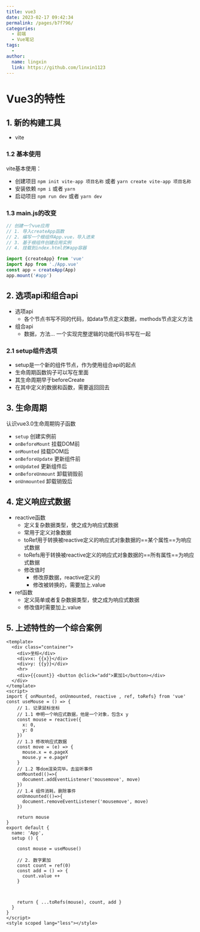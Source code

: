 ```yaml
---
title: vue3
date: 2023-02-17 09:42:34
permalink: /pages/b7f796/
categories:
  - 前端
  - Vue笔记
tags:
  - 
author: 
  name: lingxin
  link: https://github.com/linxin1123
---
```

# Vue3的特性



## 1. 新的构建工具

- vite

### 1.2 基本使用

vite基本使用：

- 创建项目 `npm init vite-app 项目名称` 或者 `yarn create vite-app 项目名称`
- 安装依赖 `npm i` 或者 `yarn`
- 启动项目 `npm run dev` 或者 `yarn dev`



### 1.3 main.js的改变

```js
// 创建一个vue应用
// 1. 导入createApp函数
// 2. 编写一个根组件App.vue，导入进来
// 3. 基于根组件创建应用实例
// 4. 挂载到index.html的#app容器

import {createApp} from 'vue'
import App from './App.vue'
const app = createApp(App)
app.mount('#app')
```



## 2. 选项api和组合api

- 选项api
  - 各个节点书写不同的代码，如data节点定义数据，methods节点定义方法
- 组合api
  - 数据，方法... 一个实现完整逻辑的功能代码书写在一起



### 2.1 setup组件选项

- setup是一个新的组件节点，作为使用组合api的起点
- 生命周期函数钩子可以写在里面
- 其生命周期早于beforeCreate
- 在其中定义的数据和函数，需要返回回去





## 3. 生命周期

认识vue3.0生命周期钩子函数

- `setup` 创建实例前
- `onBeforeMount` 挂载DOM前
- `onMounted` 挂载DOM后
- `onBeforeUpdate` 更新组件前
- `onUpdated` 更新组件后
- `onBeforeUnmount` 卸载销毁前
- `onUnmounted` 卸载销毁后



## 4. 定义响应式数据

- reactive函数
  - 定义复杂数据类型，使之成为响应式数据
  - 常用于定义对象数据
  - toRef用于转换被reactive定义的响应式对象数据的==某个属性==为响应式数据
  - toRefs用于转换被reactive定义的响应式对象数据的==所有属性==为响应式数据
  - 修改值时
    - 修改原数据，reactive定义的
    - 修改被转换的，需要加上.value
- ref函数
  - 定义简单或者复杂数据类型，使之成为响应式数据
  - 修改值时需要加上.value



## 5. 上述特性的一个综合案例



```vue
<template>
  <div class="container">
    <div>坐标</div>
    <div>x: {{x}}</div>
    <div>y: {{y}}</div>
    <hr>
    <div>{{count}} <button @click="add">累加1</button></div>
  </div>
</template>
<script>
import { onMounted, onUnmounted, reactive , ref, toRefs} from 'vue'
const useMouse = () => {
    // 1. 记录鼠标坐标
    // 1.1 申明一个响应式数据，他是一个对象，包含x y
    const mouse = reactive({
      x: 0,
      y: 0
    })
    // 1.3 修改响应式数据
    const move = (e) => {
      mouse.x = e.pageX
      mouse.y = e.pageY
    }
    // 1.2 等dom渲染完毕。去监听事件
    onMounted(()=>{
      document.addEventListener('mousemove', move)
    })
    // 1.4 组件消耗，删除事件
    onUnmounted(()=>{
      document.removeEventListener('mousemove', move)
    })

    return mouse
}
export default {
  name: 'App',
  setup () {

    const mouse = useMouse()

    // 2. 数字累加
    const count = ref(0) 
    const add = () => {
      count.value ++
    }



    return { ...toRefs(mouse), count, add }
  }
}
</script>
<style scoped lang="less"></style>
```

